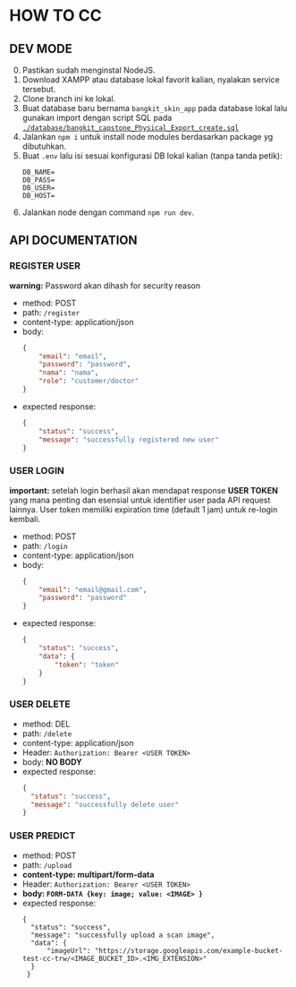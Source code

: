 # HOW TO CC

## DEV MODE
0. Pastikan sudah menginstal NodeJS.
1. Download XAMPP atau database lokal favorit kalian, nyalakan service tersebut.
2. Clone branch ini ke lokal.
3. Buat database baru bernama `bangkit_skin_app` pada database lokal lalu gunakan import dengan script SQL pada [`./database/bangkit_capstone_Physical_Export_create.sql`](https://github.com/stevengregori92/CAPSTONE_GACOR/blob/cc/database/bangkit_capstone_Physical_Export_create.sql)
4. Jalankan `npm i` untuk install node modules berdasarkan package yg dibutuhkan.
5. Buat `.env` lalu isi sesuai konfigurasi DB lokal kalian (tanpa tanda petik):
   ```
   DB_NAME=
   DB_PASS=
   DB_USER=
   DB_HOST=
   ```
6. Jalankan node dengan command `npm run dev`.

## API DOCUMENTATION

### REGISTER USER

**warning:** Password akan dihash for security reason

- method: POST
- path: `/register`
- content-type: application/json
- body:
  ```json
  {
      "email": "email",
      "password": "password",
      "nama": "nama",
      "role": "customer/doctor"
  }
  ```
- expected response:
  ```json
  {
      "status": "success",
      "message": "successfully registered new user"
  }
  ```

### USER LOGIN

**important:** setelah login berhasil akan mendapat response **USER TOKEN** yang mana penting dan esensial untuk identifier user pada API request lainnya. User token memiliki expiration time (default 1 jam) untuk re-login kembali.

- method: POST
- path: `/login`
- content-type: application/json
- body:
  ```json
  {
      "email": "email@gmail.com",
      "password": "password"
  }
  ```
- expected response:
  ```json
  {
      "status": "success",
      "data": {
          "token": "token"
      }
  }
  ```

### USER DELETE

- method: DEL
- path: `/delete`
- content-type: application/json
- Header:
  `Authorization: Bearer <USER TOKEN>`
- body: **NO BODY**
- expected response:
  ```json
  {
    "status": "success",
    "message": "successfully delete user"
  }
  ```

### USER PREDICT

- method: POST
- path: `/upload`
- **content-type: multipart/form-data**
- Header:
  `Authorization: Bearer <USER TOKEN>`
- **body: `FORM-DATA {key: image; value: <IMAGE> }`**
- expected response:
  ```
  {
    "status": "success",
    "message": "successfully upload a scan image",
    "data": {
        "imageUrl": "https://storage.googleapis.com/example-bucket-test-cc-trw/<IMAGE_BUCKET_ID>.<IMG_EXTENSION>"
    }
   }
   ```
